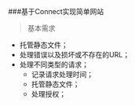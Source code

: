 ###基于Connect实现简单网站
>基本需求
* 托管静态文件；
* 处理错误以及损坏或不存在的URL；
* 处理不同类型的请求；
  * 记录请求处理时间；
  * 托管静态文件；
  * 处理授权；